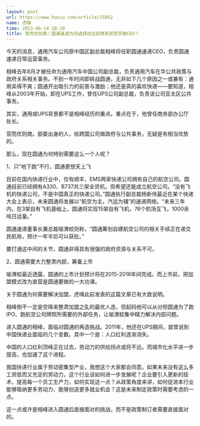 ```yaml
---
layout: post
url: https://www.huxiu.com/article/15852
name: 虎嗅
time: 2013-06-14 10:10
title: 官而优则商！圆通速递为何选择这位前商务部官员做CEO？
---
```

今天的消息，通用汽车公司原中国区副总裁相峰将任职圆通速递CEO，负责圆通速递日常运营事务。

相峰去年8月才被任命为通用汽车中国公司副总裁，负责通用汽车在华公共政策与政府关系相关事务。不到一年时间即转战圆通，无非如下几个原因之一或兼有：通用呆得不爽；圆通开出吸引力的前景与激励；他还是真的喜欢快递——要知道，相峰从2003年开始，即在UPS工作，曾任UPS公司副总裁，负责该公司亚太区公共事务。

其实，通用或UPS背景都不是相峰经历的重点。重点在于，他曾任商务部办公厅处长。

官而优则商。部委出身的人，给跨国公司做政府与公共事务，无疑是有相当优势的。

那么，现在圆通为何特别需要这么一个人呢？

1、只“地下跑”不行，圆通更想天上飞

目前在国内快递行业中，仅有顺丰、EMS两家快递公司拥有自己的航空公司。圆通目前已经拥有A330、B737共三架全货机，但希望还能成立航空公司。“没有飞机的快递公司，不是中国真正的快递公司。”圆通执行副总裁杨新伟最近在某个快递大会上表示，未来圆通将发展以“航空为主，汽运为辅”的速递网络。“未来三年内，在3架自有飞机基础上，圆通将实现15架自有飞机，76个机场互飞，1000余吨日运量。”

圆通速递董事长兼总裁喻渭蛟则称，“圆通筹划自建航空公司的相关手续正在递交民航局，预计一年半后可以获批。”

要打通这中间的关节，圆通非得具有很强的政府资源与关系不可。

2、圆通需要大力整肃内部，筹备上市

喻渭蛟最近透露，圆通的上市计划预计将在2015-2016年间完成。而上市前，把加盟模式改为直营是圆通要做的一大功课。

关于圆通为何需要解决加盟，虎嗅此前发表的这篇文章已有大致说明。

相峰倒不一定是空降来整肃加盟之乱的最优人选，但起码他可以从分担圆通为了跑IPO、跑航空公司牌照所需要的外部任务，让喻渭蛟集中精力解决内部问题。

进入圆通的相峰，面临对圆通的再造挑战。2011年，他还在UPS期间，就曾说到中国快递业面临的几个变数。其中一个是：人口红利逐渐消失。

中国的人口红利顶峰正在过去，劳动力的供给拐点或将不远。而城市化水平进一步提高，也加速了这个进程。

我国快递行业属于劳动密集型产业，我想这个大家都会同意。如果未来没有这么多工资低而又充足的劳动力，这个行业该如何进一步发展呢？企业要引入更新的技术，提高每一个员工生产力，如何实现这一点？从政策角度来讲，如何促进本行业能够吸纳更多劳动力、能够创造更多就业机会？这是未来制定政策时需要考虑的一点。

这一点或许是相峰进入圆通后直接面对的挑战，而不是政策制订者需要直接面对的。


